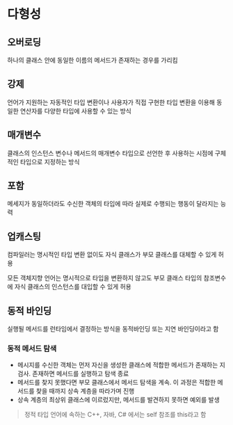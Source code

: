 # 다형성

## 오버로딩
하나의 클래스 안에 동일한 이름의 메서드가 존재하는 경우를 가리킴

## 강제
언어가 지원하는 자동적인 타입 변환이나 사용자가 직접 구현한 타입 변환을 이용해 동일한 연산자를 다양한 타입에 사용할 수 있는 방식

## 매개변수
클래스의 인스턴스 변수나 메서드의 매개변수 타입으로 선언한 후 사용하는 시점에 구체적인 타입으로 지정하는 방식

## 포함
메세지가 동일하더라도 수신한 객체의 타입에 따라 실제로 수행되는 행동이 달라지는 능력

## 업캐스팅
컴파일러는 명시적인 타입 변환 없이도 자식 클래스가 부모 클래스를 대체할 수 있게 허용

모든 객체지향 언어는 명시적으로 타입을 변환하지 않고도 부모 클래스 타입의 참조변수에 자식 클래스의 인스턴스를 대입할 수 있게 허용

## 동적 바인딩
실행될 메서드를 런타임에서 결정하는 방식을 동적바인딩 또는 지연 바인딩이라고 함

### 동적 메서드 탐색
- 메시지를 수신한 객체는 먼저 자신을 생성한 클래스에 적합한 메서드가 존재하는 지 검사. 존재하면 메서드를 실행하고 탐색 종료
- 메서드를 찾지 못했다면 부모 클래스에서 메서드 탐색을 계속. 이 과정은 적합한 메서드를 찾을 때까지 상속 계층을 따라가며 진행
- 상속 계층의 최상위 클래스에 이르렀지만, 메서드를 발견하지 못하면 예외를 발생

> 정적 타입 언어에 속하는   C++, 자바, C# 에서는 self 참조를 this라고 함



